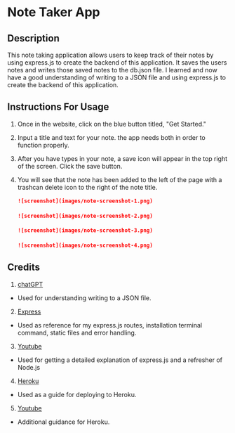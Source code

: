 # Note Taker App

## Description

This note taking application allows users to keep track of their notes by using express.js to create the backend of this 
application. It saves the users notes and writes those saved notes to the db.json file. I learned and now have a good 
understanding of writing to a JSON file and using express.js to create the backend of this application.


## Instructions For Usage

1. Once in the website, click on the blue button titled, "Get Started."

2. Input a title and text for your note. the app needs both in order to function properly.

3. After you have types in your note, a save icon will appear in the top right of the screen. Click the save button.

4. You will see that the note has been added to the left of the page with a trashcan delete icon to the right of the note title. 

    ```md
    ![screenshot](images/note-screenshot-1.png)

    ![screenshot](images/note-screenshot-2.png)

    ![screenshot](images/note-screenshot-3.png)

    ![screenshot](images/note-screenshot-4.png)

    ```

## Credits

1. [chatGPT](https://chat.openai.com/chat)
 - Used for understanding writing to a JSON file. 

2. [Express](https://expressjs.com/en/starter/basic-routing.html)
 - Used as reference for my express.js routes, installation terminal command, static files and error handling.

3. [Youtube](https://www.youtube.com/watch?v=Oe421EPjeBE&ab_channel=freeCodeCamp.org)
 - Used for getting a detailed explanation of express.js and a refresher of Node.js

4. [Heroku](https://devcenter.heroku.com/articles/git)
 - Used as a guide for deploying to Heroku.

5. [Youtube](https://www.youtube.com/watch?v=DQk3zJlY-eE&t=84s&ab_channel=PedroTech)
 - Additional guidance for Heroku.